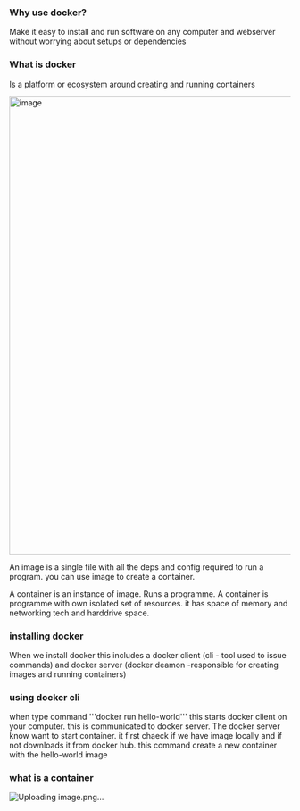 ###  Why use docker?

Make it easy to install and run software on any computer and webserver without worrying about setups or dependencies

### What is docker

Is a platform or ecosystem around creating and running containers

<img width="820" alt="image" src="https://github.com/MutiatOba/docker/assets/118978642/47573366-e4d6-4fe5-a26b-172a4befc712">

An image is a single file with all the deps and config required to run a program. you can use image to create a container.

A container is an instance of image. Runs a programme. A container is programme with own isolated set of resources. it has space of memory and networking tech and harddrive space. 

### installing docker

When we install docker this includes a docker client (cli - tool used to issue commands) and docker server (docker deamon -responsible for creating images and running containers)

### using docker cli

when type  command '''docker run hello-world''' this starts docker client on your computer. this is communicated to docker server. The docker server know want to start container. it first chaeck if we have image locally and if not downloads it from docker hub. this command create a new container with the hello-world image

### what is a container
![Uploading image.png…]()


